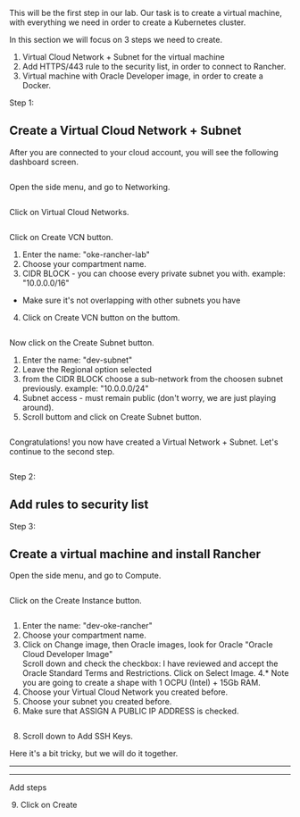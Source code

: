 This will be the first step in our lab.
Our task is to create a virtual machine, 
with everything we need in order to create a Kubernetes cluster. 

In this section we will focus on 3 steps we need to create.
1. Virtual Cloud Network + Subnet for the virtual machine 
2. Add HTTPS/443 rule to the security list, in order to connect to Rancher. 
3. Virtual machine with Oracle Developer image, in order to create a Docker.  


Step 1: 
## Create a Virtual Cloud Network + Subnet ## 
After you are connected to your cloud account, 
you will see the following dashboard screen.

<image> 
  
Open the side menu, and go to Networking.

<image> 
  
Click on Virtual Cloud Networks.

<image> 
  
Click on Create VCN button.

1. Enter the name: "oke-rancher-lab"
2. Choose your compartment name.
3. CIDR BLOCK - you can choose every private subnet you with. 
example: "10.0.0.0/16"
* Make sure it's not overlapping with other subnets you have 
4. Click on Create VCN button on the buttom.

<image> 
  
Now click on the Create Subnet button.
1. Enter the name: "dev-subnet"
2. Leave the Regional option selected
3. from the CIDR BLOCK choose a sub-network from the choosen subnet previously. 
example: "10.0.0.0/24" 
4. Subnet access - must remain public (don't worry, we are just playing around). 
5. Scroll buttom and click on Create Subnet button.

<image> 
  
Congratulations! you now have created a Virtual Network + Subnet.
Let's continue to the second step.

<image> 
 
Step 2: 

## Add rules to security list ## 
 
 
Step 3: 

## Create a virtual machine and install Rancher ##

Open the side menu, and go to Compute.

<image> 
  
Click on the Create Instance button.

<image> 
  
1. Enter the name: "dev-oke-rancher"
2. Choose your compartment name.
3. Click on Change image, then Oracle images, look for Oracle 
"Oracle Cloud Developer Image"	
Scroll down and check the checkbox:
I have reviewed and accept the Oracle Standard Terms and Restrictions.
Click on Select Image. 
4.* Note you are going to create a shape with 1 OCPU (Intel) + 15Gb RAM.
5. Choose your Virtual Cloud Network you created before.
6. Choose your subnet you created before. 
7. Make sure that ASSIGN A PUBLIC IP ADDRESS is checked.

<image> 
  
8. Scroll down to Add SSH Keys. 

Here it's a bit tricky, but we will do it together. 

*****************
*****************
Add steps

<image> 
9. Click on Create 

<image> 
  

  
 
